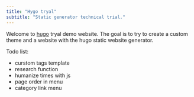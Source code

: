 ```yaml
---
title: "Hygo tryal"
subtitle: "Static generator technical trial."
---
```


Welcome to [hugo](https://gohugo.io) tryal demo website.
The goal is to try to create a custom theme and a website with the hugo static website generator.

Todo list:
- curstom tags template
- research function
- humanize times with js
- page order in menu
- category link menu